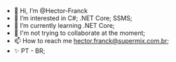 - 👋 Hi, I’m @Hector-Franck
- 👀 I’m interested in C#; .NET Core; SSMS;
- 🌱 I’m currently learning .NET Core;
- 💞️ I'm not trying to collaborate at the moment;
- 📫 How to reach me hector.franck@supermix.com.br;
- ✨ PT - BR; 

<!---
Hector-Franck/Hector-Franck is a ✨ special ✨ repository because its `README.md` (this file) appears on your GitHub profile.
You can click the Preview link to take a look at your changes.
--->
